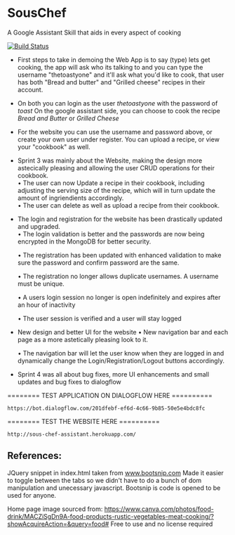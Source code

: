 # SousChef
A Google Assistant Skill that aids in every aspect of cooking

[![Build Status](https://travis-ci.org/trevorforrey/SousChef.svg?branch=master)](https://travis-ci.org/trevorforrey/SousChef)

* First steps to take in demoing the Web App is to say (type) lets get cooking, the app will ask who its talking to and you can type the username "thetoastyone" and it'll ask what you'd like to cook, that user has both "Bread and butter" and "Grilled cheese" recipes in their account.

* On both you can login as the user _thetoastyone_ with the password of _toast_
On the google assistant side, you can choose to cook the recipe _Bread and Butter_ or _Grilled Cheese_ 

* For the website you can use the username and password above, or create your own user under register.  You can upload a recipe, or view your "cookbook" as well.  

* Sprint 3 was mainly about the Website, making the design more astecically pleasing and allowing the user CRUD operations for their cookbook.  
    • The user can now Update a recipe in their cookbook, including adjusting the serving size of the recipe, which will in turn update the amount of ingriendients accordingly.  
    • The user can delete as well as upload a recipe from their cookbook.  
    
* The login and registration for the website has been drastically updated and upgraded.  
    • The login validation is better and the passwords are now being encrypted in the MongoDB for better security.
    
    • The registration has been updated with enhanced validation to make sure the password and confirm password are the same.  
    
    • The registration no longer allows duplicate usernames.  A username must be unique.
    
    • A users login session no longer is open indefinitely and expires after an hour of inactivity
    
    • The user session is verified and a user will stay logged

* New design and better UI for the website
    • New navigation bar and each page as a more astetically pleasing look to it.
    
    • The navigation bar will let the user know when they are logged in and dynamically change the Login/Registration/Logout buttons accordingly.
    

* Sprint 4 was all about bug fixes, more UI enhancements and small updates and bug fixes to dialogflow


======== TEST APPLICATION ON DIALOGFLOW HERE ==========
    
    https://bot.dialogflow.com/201dfebf-ef6d-4c66-9b85-50e5e4bdc8fc



======== TEST THE WEBSITE HERE ==========
    
    http://sous-chef-assistant.herokuapp.com/



## References:
JQuery snippet in index.html taken from www.bootsnip.com
Made it easier to toggle between the tabs so we didn't have 
to do a bunch of dom manipulation and unecessary javascript.
Bootsnip is code is opened to be used for anyone.  

Home page image sourced from:
https://www.canva.com/photos/food-drink/MACZiSgDn9A-food-products-rustic-vegetables-meat-cooking/?showAcquireAction=&query=food#
Free to use and no license required
